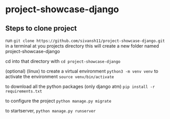 # project-showcase-django


## Steps to clone project
run
`git clone https://github.com/sivansh11/project-showcase-django.git`
in a terminal at you projects directory
this will create a new folder named project-showcase-django

cd into that directory with
`cd project-showcase-django`

(optional) (linux) to create a virtual environment
`python3 -m venv venv`
to activate the environment
`source venv/bin/activate`

to download all the python packages (only django atm)
`pip install -r requirements.txt`

to configure the project
`python manage.py migrate`

to startserver, 
`python manage.py runserver`

